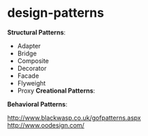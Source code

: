 # design-patterns
<b>Structural Patterns</b>:<br> 
- Adapter
- Bridge
- Composite
- Decorator
- Facade
- Flyweight
- Proxy
<b>Creational Patterns</b>:<br>

<b>Behavioral Patterns</b>:<br>

http://www.blackwasp.co.uk/gofpatterns.aspx <br>
http://www.oodesign.com/
